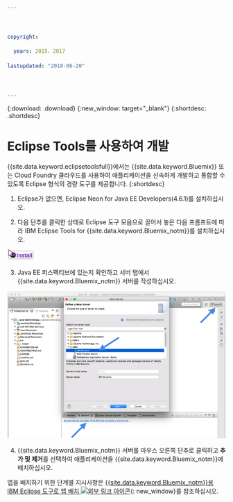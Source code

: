 ```yaml
---



copyright:

  years: 2015，2017

lastupdated: "2018-06-20"



---
```


{:download: .download}
{:new_window: target="_blank"}
{:shortdesc: .shortdesc}

# Eclipse Tools를 사용하여 개발

{{site.data.keyword.eclipsetoolsfull}}에서는 {{site.data.keyword.Bluemix}} 또는 Cloud Foundry 클라우드를 사용하여 애플리케이션을 신속하게 개발하고 통합할 수 있도록 Eclipse 형식의 경량 도구를 제공합니다.
{:shortdesc}

  1. Eclipse가 없으면, Eclipse Neon for Java EE Developers(4.6.1)를 설치하십시오.
  
  2. 다음 단추를 클릭한 상태로 Eclipse 도구 모음으로 끌어서 놓은 다음 프롬프트에 따라 IBM Eclipse Tools for {{site.data.keyword.Bluemix_notm}}를 설치하십시오.

  ![IBM Eclipse Tools for {{site.data.keyword.Bluemix_notm}}](images/installbutton.png)

  3. Java EE 퍼스펙티브에 있는지 확인하고 서버 탭에서 {{site.data.keyword.Bluemix_notm}} 서버를 작성하십시오.

  ![{{site.data.keyword.Bluemix_notm}} 서버 작성](images/eclipse_server.png)

  4. {{site.data.keyword.Bluemix_notm}} 서버를 마우스 오른쪽 단추로 클릭하고 **추가 및 제거**를 선택하여 애플리케이션을 {{site.data.keyword.Bluemix_notm}}에 배치하십시오.

앱을 배치하기 위한 단계별 지시사항은 [{{site.data.keyword.Bluemix_notm}}용 IBM Eclipse 도구로 앱 배치 ![외부 링크 아이콘](../icons/launch-glyph.svg)](/docs/manageapps/eclipsetools/eclipsetools.html#eclipsetools){: new_window}를 참조하십시오.
